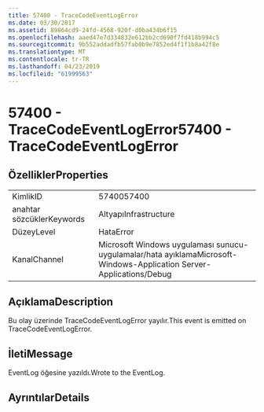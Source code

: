 ```yaml
---
title: 57400 - TraceCodeEventLogError
ms.date: 03/30/2017
ms.assetid: 89864cd9-24fd-4568-920f-d0ba434b6f15
ms.openlocfilehash: aaed47e7d334832e612bb2cd690f7fd418b994c5
ms.sourcegitcommit: 9b552addadfb57fab0b9e7852ed4f1f1b8a42f8e
ms.translationtype: MT
ms.contentlocale: tr-TR
ms.lasthandoff: 04/23/2019
ms.locfileid: "61999563"
---
```

# <a name="57400---tracecodeeventlogerror"></a><span data-ttu-id="12878-102">57400 - TraceCodeEventLogError</span><span class="sxs-lookup"><span data-stu-id="12878-102">57400 - TraceCodeEventLogError</span></span>
## <a name="properties"></a><span data-ttu-id="12878-103">Özellikler</span><span class="sxs-lookup"><span data-stu-id="12878-103">Properties</span></span>  
  
|||  
|-|-|  
|<span data-ttu-id="12878-104">Kimlik</span><span class="sxs-lookup"><span data-stu-id="12878-104">ID</span></span>|<span data-ttu-id="12878-105">57400</span><span class="sxs-lookup"><span data-stu-id="12878-105">57400</span></span>|  
|<span data-ttu-id="12878-106">anahtar sözcükler</span><span class="sxs-lookup"><span data-stu-id="12878-106">Keywords</span></span>|<span data-ttu-id="12878-107">Altyapı</span><span class="sxs-lookup"><span data-stu-id="12878-107">Infrastructure</span></span>|  
|<span data-ttu-id="12878-108">Düzey</span><span class="sxs-lookup"><span data-stu-id="12878-108">Level</span></span>|<span data-ttu-id="12878-109">Hata</span><span class="sxs-lookup"><span data-stu-id="12878-109">Error</span></span>|  
|<span data-ttu-id="12878-110">Kanal</span><span class="sxs-lookup"><span data-stu-id="12878-110">Channel</span></span>|<span data-ttu-id="12878-111">Microsoft Windows uygulaması sunucu-uygulamalar/hata ayıklama</span><span class="sxs-lookup"><span data-stu-id="12878-111">Microsoft-Windows-Application Server-Applications/Debug</span></span>|  
  
## <a name="description"></a><span data-ttu-id="12878-112">Açıklama</span><span class="sxs-lookup"><span data-stu-id="12878-112">Description</span></span>  
 <span data-ttu-id="12878-113">Bu olay üzerinde TraceCodeEventLogError yayılır.</span><span class="sxs-lookup"><span data-stu-id="12878-113">This event is emitted on TraceCodeEventLogError.</span></span>  
  
## <a name="message"></a><span data-ttu-id="12878-114">İleti</span><span class="sxs-lookup"><span data-stu-id="12878-114">Message</span></span>  
 <span data-ttu-id="12878-115">EventLog öğesine yazıldı.</span><span class="sxs-lookup"><span data-stu-id="12878-115">Wrote to the EventLog.</span></span>  
  
## <a name="details"></a><span data-ttu-id="12878-116">Ayrıntılar</span><span class="sxs-lookup"><span data-stu-id="12878-116">Details</span></span>
